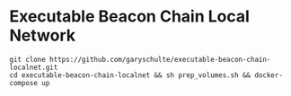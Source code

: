 # Executable Beacon Chain Local Network

```shell
git clone https://github.com/garyschulte/executable-beacon-chain-localnet.git
cd executable-beacon-chain-localnet && sh prep_volumes.sh && docker-compose up
```

